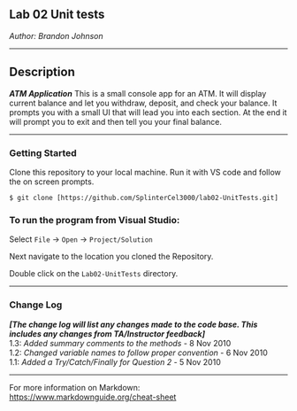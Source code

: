 ## Lab 02 Unit tests



*Author: Brandon Johnson*

----

## Description
***ATM Application***
This is a small console app for an ATM. It will display current balance and let you withdraw, deposit, and check your balance. It prompts you with a small UI that will lead you into each section. At the end it will prompt you to exit and then tell you your final balance.

---

### Getting Started
Clone this repository to your local machine. Run it with VS code and follow the on screen prompts. 

```
$ git clone [https://github.com/SplinterCel3000/lab02-UnitTests.git]
```

### To run the program from Visual Studio:
Select ```File``` -> ```Open``` -> ```Project/Solution```

Next navigate to the location you cloned the Repository.

Double click on the ```Lab02-UnitTests``` directory.



---

### Change Log
***[The change log will list any changes made to the code base. This includes any changes from TA/Instructor feedback]***  
1.3: *Added summary comments to the methods* - 8 Nov 2010  
1.2: *Changed variable names to follow proper convention* - 6 Nov 2010  
1.1: *Added a Try/Catch/Finally for Question 2* - 5 Nov 2010  


------------------------------
For more information on Markdown: https://www.markdownguide.org/cheat-sheet
